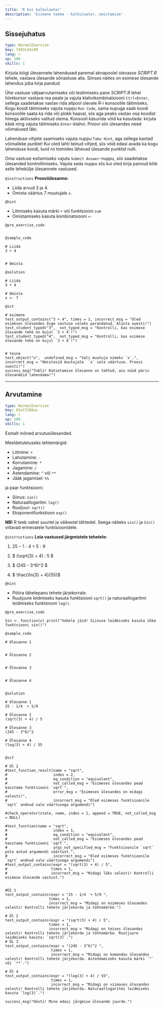 ```yaml
---
title: 'R kui kalkulaator'
description: 'Esimene teema - kalkulaator, omistamine'
---
```


## Sissejuhatus

```yaml
type: NormalExercise
key: 7483cd3c09
lang: r
xp: 100
skills: 1
```

Kirjuta kõigi ülesannete lahendused paremal aknapoolel olevasse *SCRIPT.R* lehele, vastava ülesande sõnastuse alla. Siinses näites on esimese ülesande lahendus juba kirja pandud.

Ühe vastuse väljaarvutamiseks või testimiseks pane *SCRIPT.R* lehel hiirekursor vastava rea peale ja vajuta klahvikombinatsiooni `Ctrl+Enter`, 
sellega saadetakse vastav rida allpool olevale R-i konsoolile täitmiseks. Kogu koodi täitmiseks vajuta nuppu `Run Code`, sama nupuga saab koodi konsoolile saata ka rida või plokk haaval, siis aga peaks vastav osa koodist hiirega aktiivseks valitud olema. Konsooli käsurida võid ka kasutada: kirjuta käsk ning vajuta täitmiseks `Enter`-klahvi. Proovi siin ülesandes need võimalused läbi.

Lahenduse vihjete saamiseks vajuta nuppu `Take Hint`, aga sellega kaotad võimalikke punkte! Kui oled lahti teinud vihjed, siis võid edasi avada ka kogu lahenduse koodi, kuid nii toimides lähevad ülesande punktid nulli.

Oma vastuse esitamiseks vajuta `Submit Answer`-nuppu, siis saadetakse ülesanded kontrollimiseks. Vajuta seda nuppu siis kui oled kirja pannud kõik selle lehekülje ülesannete vastused.

`@instructions`
**Prooviülesanne:**

- Liida arvud 3 ja 4.
- Omista väärtus 7 muutujale `x`.

`@hint`
- Liitmiseks kasuta märki `+` või funktsiooni `sum`
- Omistamiseks kasuta kombinatsiooni `<-`

`@pre_exercise_code`
```{r}

```

`@sample_code`
```{r}
# Liida
3 + 4


# Omista

```

`@solution`
```{r}
# Liida
3 + 4

# Omista
x <- 7
```

`@sct`
```{r}
# esimene
test_output_contains("3 + 4", times = 1, incorrect_msg = "Oled esimeses ülesandes õige vastuse valeks parandanud. Alusta uuesti!")
test_student_typed("3",  not_typed_msg = "Kontrolli, kas esimese ülesande tehe on kujul `3 + 4`!")
test_student_typed("4",  not_typed_msg = "Kontrolli, kas esimese ülesande tehe on kujul `3 + 4`!")
 

# teine
test_object("x",  undefined_msg = "Vali muutuja nimeks `x`.",  incorrect_msg = "Omistasid muutujale  `x` vale väärtuse. Proovi uuesti!")
success_msg("Tubli! Katsetamise ülesanne on tehtud, asu nüüd päris ülesandeid lahendama!")

```

---

## Arvutamine

```yaml
type: NormalExercise
key: 65ef1386ac
lang: r
xp: 100
skills: 1
```

Esmalt mõned arvutusülesanded. 

Meeldetuletuseks tehtemärgid:

- Liitmine: `+`
- Lahutamine: `-`
- Korrutamine: `*`
- Jagamine: `/`
- Astendamine: `^` või `**`
- Jääk jagamisel: `%%`

ja paar funktsiooni:

- Siinus: `sin()`
- Naturaallogaritm: `log()`
- Ruutjuur: `sqrt()`
- Eksponentfunkstioon `exp()`

**NB!** R teeb vahet suurtel ja väikestel tähtedel. Seega näiteks `sin()` ja `Sin()` viitavad erinevatele funktsioonidele.

`@instructions`
**Leia vastused järgmistele tehetele:**

1. $25 - 1:4  + 5:9$

1. $ (\sqrt{3} + 4) : 5 $

1. $ (245 - 3^6)^2 $

1. $ \frac{\ln{3} + 4}{55}$

`@hint`
- Pööra tähelepanu tehete järjekorrale.
- Ruutjuure leidmiseks kasuta funktsiooni `sqrt()` ja naturaallogaritmi leidmiseks funktsiooni `log()`.

`@pre_exercise_code`
```{r}
Sin <- function(x) print("Vahele jäid! Siinuse leidmiseks kasuta ikka funktsiooni sin()")

```

`@sample_code`
```{r}
# Ülesanne 1


# Ülesanne 2


# Ülesanne 3


# Ülesanne 4


```

`@solution`
```{r}
# Ülesanne 1
25 - 1/4  + 5/9

# Ülesanne 2
(sqrt(3) + 4) / 5

# Ülesanne 3
(245 - 3^6)^2 

# Ülesanne 4
(log(3) + 4) / 55


```

`@sct`
```{r}
# Ül 2
#test_function_result(name = "sqrt",
#                     index = 2,
#                     eq_condition = "equivalent",
#                     not_called_msg = "Esimeses ülesandes pead kasutama funktsiooni `sqrt`",
#                     error_msg = "Esimeses ülesandes on midagi valesti!",
#                     incorrect_msg = "Oled esimeses funktsioonile `sqrt` andnud vale väärtusega argumendi")

#check_operator(state, name, index = 1, append = TRUE, not_called_msg = NULL)

#test_function(name = "sqrt",
#                     index = 1,
#                     eq_condition = "equivalent",
#                     not_called_msg = "Esimeses ülesandes pead kasutama funktsiooni `sqrt`",
#                     args_not_specified_msg = "Funktsioonile `sqrt` pole antud argumendi väärtust.",
#                     incorrect_msg = "Oled esimeses funktsioonile `sqrt` andnud vale väärtusega argumendi")
#test_output_contains(expr = "(sqrt(3) + 4) / 5",
#                    times = 1,
#                    incorrect_msg = "Midagi läks valesti! Kontrolli esimese ülesande vastust.")
 
 
#Ü1 1
test_output_contains(expr = "25 - 1/4  + 5/9 ",
                    times = 1,
                    incorrect_msg = "Midagi on esimeses ülesandes valesti! Kontrolli tehete järjekorda ja tehtemärke.")
 
# Ül 2
test_output_contains(expr = "(sqrt(3) + 4) / 5",
                    times = 1,
                    incorrect_msg = "Midagi on teises ülesandes valesti! Kontrolli tehete järjekorda ja tehtemärke. Ruutjuure leidmiseks kasuta: `sqrt(3)`.")
# ÜL 3
test_output_contains(expr = "(245 - 3^6)^2 ",
                     times = 1,
                     incorrect_msg = "Midagi on komandas ülesandes valesti! Kontrolli tehete järjekorda. Astendamiseks kasuta märki `^` või `**`.")
 
# Ül 4
test_output_contains(expr = "(log(3) + 4) / 55",
                     times = 1,
                     incorrect_msg = "Midagi on viimases ülesandes valesti! Kontrolli tehete järjekorda. Naturaallogaritmi leidmiseks kasuta `log(3)`.")
 
success_msg("Hästi! Mine edasi järgmise ülesande juurde.")


```

